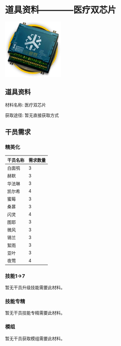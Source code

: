 # 道具资料————医疗双芯片

![医疗双芯片](./matIcons/医疗双芯片.png)

## 道具资料

材料名称: 医疗双芯片

获取途径: 暂无直接获取方式

## 干员需求

### 精英化
| 干员名称 | 需求数量  |
|---------|-----|
| 白面鸮  |   3  |
| 赫默  |   3  |
| 华法琳  |   3  |
| 凯尔希  |   4  |
| 蜜莓  |   3  |
| 桑葚  |   3  |
| 闪灵  |   4  |
| 图耶  |   3  |
| 微风  |   3  |
| 锡兰  |   3  |
| 絮雨  |   3  |
| 亚叶  |   3  |
| 夜莺  |   4  |

### 技能1→7
暂无干员升级技能需要此材料。

### 技能专精
暂无干员技能专精需要此材料。

### 模组
暂无干员获取模组需要此材料。
